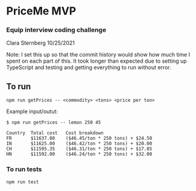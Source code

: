 # PriceMe MVP

### Equip interview coding challenge

Clara Sternberg
10/25/2021

Note: I set this up so that the commit history would show how much time I spent on each part of this. It took longer than expected due to setting up TypeScript and testing and getting everything to run without error.

## To run

`npm run getPrices -- <commodity> <tons> <price per ton>`

Example input/outut:
```
$ npm run getPrices -- lemon 250 45

Country  Total cost	  Cost breakdown
FR	     $11637.00	  ($46.45/ton * 250 tons) + $24.50
IN	     $11625.00	  ($46.42/ton * 250 tons) + $20.00
CH	     $11595.35	  ($46.31/ton * 250 tons) + $17.85
HN	     $11592.00	  ($46.24/ton * 250 tons) + $32.00
```

### To run tests

`npm run test`
